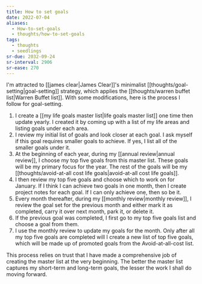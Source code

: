 ```yaml
---
title: How to set goals
date: 2022-07-04
aliases:
  - How-to-set-goals
  - thoughts/how-to-set-goals
tags:
  - thoughts
  - seedlings
sr-due: 2032-09-24
sr-interval: 2906
sr-ease: 270
---
```

I'm attracted to [[james clear|James Clear]]'s minimalist [[thoughts/goal-setting|goal-setting]] strategy, which applies the [[thoughts/warren buffet list|Warren Buffet list]]. With some modifications, here is the process I follow for goal-setting.

1. I create a [[my life goals master list|life goals master list]] one time then update yearly. I created it by coming up with a list of my life areas and listing goals under each area.
2. I review my initial list of goals and look closer at each goal. I ask myself if this  goal requires smaller goals to achieve. If yes, I list all of the smaller goals under it.
3. At the beginning of each year, during my [[annual review|annual review]], I choose my top five goals from this master list. These goals will be my primary focus for the year. The rest of the goals will be my [[thoughts/avoid-at-all cost life goals|avoid-at-all cost life goals]].
4. I then review my top five goals and choose which to work on for January. If I think I can achieve two goals in one month, then I create project notes for each goal. If I can only achieve one, then so be it.
5. Every month thereafter, during my [[monthly review|monthly review]], I review the goal set for the previous month and either mark it as completed, carry it over next month, park it, or delete it.
6. If the previous goal was completed, I first go to my top five goals list and choose a goal from them.
7. I use the monthly review to update my goals for the month. Only after all my top five goals are completed will I create a new list of top five goals, which will be made up of promoted goals from the Avoid-at-all-cost list.

This process relies on trust that I have made a comprehensive job of creating the master list at the very beginning. The better the master list captures my short-term and long-term goals, the lesser the work I shall do moving forward.